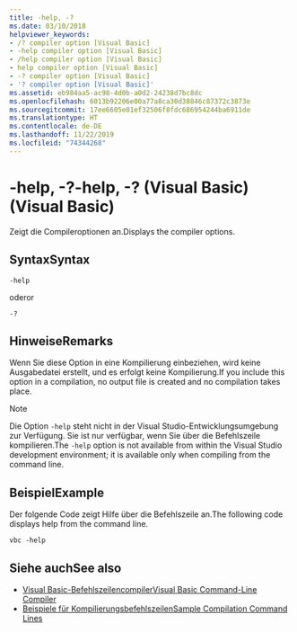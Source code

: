 ```yaml
---
title: -help, -?
ms.date: 03/10/2018
helpviewer_keywords:
- /? compiler option [Visual Basic]
- -help compiler option [Visual Basic]
- /help compiler option [Visual Basic]
- help compiler option [Visual Basic]
- -? compiler option [Visual Basic]
- '? compiler option [Visual Basic]'
ms.assetid: eb984aa5-ac98-4d0b-a0d2-24238d7bc8dc
ms.openlocfilehash: 6013b92206e00a77a8ca30d38846c87372c3873e
ms.sourcegitcommit: 17ee6605e01ef32506f8fdc686954244ba6911de
ms.translationtype: HT
ms.contentlocale: de-DE
ms.lasthandoff: 11/22/2019
ms.locfileid: "74344268"
---
```

# <a name="-help---visual-basic"></a><span data-ttu-id="76dff-102">-help, -?</span><span class="sxs-lookup"><span data-stu-id="76dff-102">-help, -?</span></span> <span data-ttu-id="76dff-103">(Visual Basic)</span><span class="sxs-lookup"><span data-stu-id="76dff-103">(Visual Basic)</span></span>
<span data-ttu-id="76dff-104">Zeigt die Compileroptionen an.</span><span class="sxs-lookup"><span data-stu-id="76dff-104">Displays the compiler options.</span></span>  
  
## <a name="syntax"></a><span data-ttu-id="76dff-105">Syntax</span><span class="sxs-lookup"><span data-stu-id="76dff-105">Syntax</span></span>  
  
```console  
-help  
```

<span data-ttu-id="76dff-106">oder</span><span class="sxs-lookup"><span data-stu-id="76dff-106">or</span></span>  

```console
-?  
```  
  
## <a name="remarks"></a><span data-ttu-id="76dff-107">Hinweise</span><span class="sxs-lookup"><span data-stu-id="76dff-107">Remarks</span></span>  
 <span data-ttu-id="76dff-108">Wenn Sie diese Option in eine Kompilierung einbeziehen, wird keine Ausgabedatei erstellt, und es erfolgt keine Kompilierung.</span><span class="sxs-lookup"><span data-stu-id="76dff-108">If you include this option in a compilation, no output file is created and no compilation takes place.</span></span>  
  
> [!NOTE]
> <span data-ttu-id="76dff-109">Die Option `-help` steht nicht in der Visual Studio-Entwicklungsumgebung zur Verfügung. Sie ist nur verfügbar, wenn Sie über die Befehlszeile kompilieren.</span><span class="sxs-lookup"><span data-stu-id="76dff-109">The `-help` option is not available from within the Visual Studio development environment; it is available only when compiling from the command line.</span></span>  
  
## <a name="example"></a><span data-ttu-id="76dff-110">Beispiel</span><span class="sxs-lookup"><span data-stu-id="76dff-110">Example</span></span>  
 <span data-ttu-id="76dff-111">Der folgende Code zeigt Hilfe über die Befehlszeile an.</span><span class="sxs-lookup"><span data-stu-id="76dff-111">The following code displays help from the command line.</span></span>  
  
```console  
vbc -help  
```  
  
## <a name="see-also"></a><span data-ttu-id="76dff-112">Siehe auch</span><span class="sxs-lookup"><span data-stu-id="76dff-112">See also</span></span>

- [<span data-ttu-id="76dff-113">Visual Basic-Befehlszeilencompiler</span><span class="sxs-lookup"><span data-stu-id="76dff-113">Visual Basic Command-Line Compiler</span></span>](../../../visual-basic/reference/command-line-compiler/index.md)
- [<span data-ttu-id="76dff-114">Beispiele für Kompilierungsbefehlszeilen</span><span class="sxs-lookup"><span data-stu-id="76dff-114">Sample Compilation Command Lines</span></span>](../../../visual-basic/reference/command-line-compiler/sample-compilation-command-lines.md)
